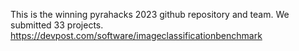 This is the winning pyrahacks 2023 github repository and team. We submitted 33 projects.
https://devpost.com/software/imageclassificationbenchmark
